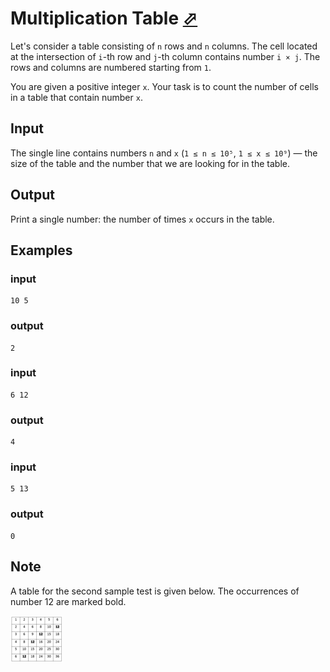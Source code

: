 # Multiplication Table [⬀](https://codeforces.com/problemset/problem/577/A)

Let's consider a table consisting of `n` rows and `n` columns. The cell located at the intersection of `i`-th row and `j`-th column contains number `i × j`. The rows and columns are numbered starting from `1`.

You are given a positive integer `x`. Your task is to count the number of cells in a table that contain number `x`.

## Input

The single line contains numbers `n` and `x` (`1 ≤ n ≤ 10⁵`, `1 ≤ x ≤ 10⁹`) — the size of the table and the number that we are looking for in the table.

## Output

Print a single number: the number of times `x` occurs in the table.

## Examples

### input
```
10 5
```

### output
```
2
```

### input
```
6 12
```

### output
```
4
```

### input
```
5 13
```

### output
```
0
```

## Note

A table for the second sample test is given below. The occurrences of number 12 are marked bold.

![](577-a.png)
